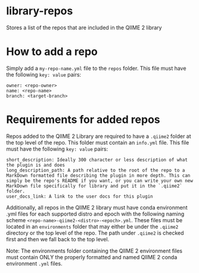 # library-repos
Stores a list of the repos that are included in the QIIME 2 library

# How to add a repo
Simply add a `my-repo-name.yml` file to the `repos` folder. This file must have the following `key: value` pairs:

```
owner: <repo-owner>
name: <repo-name>
branch: <target-branch>
```

# Requirements for added repos
Repos added to the QIIME 2 Library are required to have a `.qiime2` folder at the top level of the repo. This folder must contain an `info.yml` file. This file must have the following `key: value` pairs:

```
short_description: Ideally 300 character or less description of what the plugin is and does
long_description_path: A path relative to the root of the repo to a MarkDown formatted file describing the plugin in more depth. This can simply be the repo's README if you want, or you can write your own new MarkDown file specifically for library and put it in the `.qiime2` folder.
user_docs_link: A link to the user docs for this plugin
```

Additionally, all repos in the QIIME 2 library must have conda environment .yml files for each supported distro and epoch with the following naming scheme `<repo-name>-qiime2-<distro>-<epoch>.yml`. These files must be located in an `environments` folder that may either be under the `.qiime2` directory or the top level of the repo. The path under `.qiime2` is checked first and then we fall back to the top level.

Note: The environments folder containing the QIIME 2 environment files must contain ONLY the properly formatted and named QIIME 2 conda environment `.yml` files.